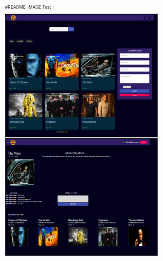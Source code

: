 #README-IMAGE Test

<img src="./images/Landing%20Page.png" alt="Movie Store Landing Image" width="500">

<img src="./images/MovieDetail.png" alt="Movie Store Detail Page" width="500">